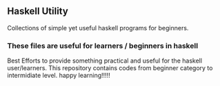 ## Haskell Utility 

Collections of simple yet useful haskell programs for  beginners.

### These files are useful for learners / beginners in haskell
Best Efforts to provide something practical and useful  for the haskell user/learners. 
This repository contains codes from beginner category to intermidiate level.
happy learning!!!!!
